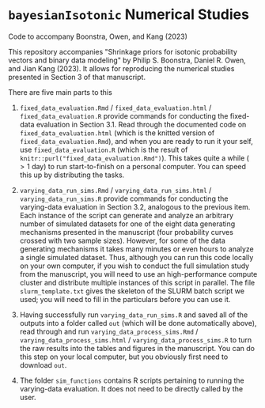 # `bayesianIsotonic` Numerical Studies
Code to accompany Boonstra, Owen, and Kang (2023)

This repository accompanies "Shrinkage priors for isotonic probability vectors
and binary data modeling" by Philip S. Boonstra, Daniel R. Owen, and Jian Kang
(2023). It allows for reproducing the numerical studies presented in Section 3
of that manuscript. 

There are five main parts to this

1. `fixed_data_evaluation.Rmd` / `fixed_data_evaluation.html` /
`fixed_data_evaluation.R` provide commands for conducting the fixed-data
evaluation in Section 3.1. Read through the documented code on
`fixed_data_evaluation.html` (which is the knitted version of
`fixed_data_evaluation.Rmd`), and when you are ready to run it your self, use
`fixed_data_evaluation.R` (which is the result of
`knitr::purl("fixed_data_evaluation.Rmd")`). This takes quite a while ($>1$ day)
to run start-to-finish on a personal computer. You can speed this up by
distributing the tasks.

2. `varying_data_run_sims.Rmd` / `varying_data_run_sims.html` /
`varying_data_run_sims.R` provide commands for conducting the varying-data
evaluation in Section 3.2, analogous to the previous item. Each instance of the
script can generate and analyze an arbitrary number of simulated datasets for
one of the eight data generating mechanisms presented in the manuscript (four
probability curves crossed with two sample sizes). However, for some of the data
generating mechanisms it takes many minutes or even hours to analyze a single
simulated dataset. Thus, although you can run this code locally on your own
computer, if you wish to conduct the full simulation study from the manuscript,
you will need to use an high-performance compute cluster and distribute multiple
instances of this script in parallel. The file `slurm_template.txt` gives the
skeleton of the SLURM batch script we used; you will need to fill in the
particulars before you can use it.


3. Having successfully run `varying_data_run_sims.R` and saved all of the outputs into a
folder called `out` (which will be done automatically above), read through and
run `varying_data_process_sims.Rmd` / `varying_data_process_sims.html` /
`varying_data_process_sims.R` to turn the raw results into the tables and figures in
the manuscript. You can do this step on your local computer, but you obviously
first need to download `out`.

4. The folder `sim_functions` contains R scripts pertaining to running the
varying-data evaluation.  It does not need to be directly called by the user. 

